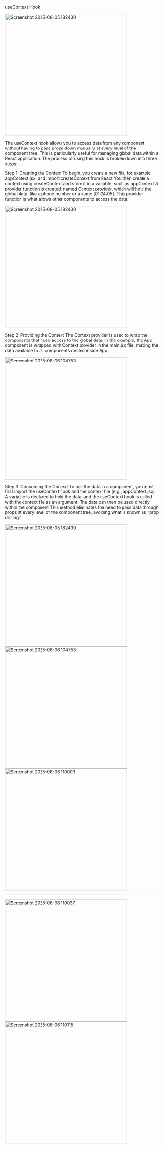 
useContext Hook

<img width="400" height="400" alt="Screenshot 2025-08-05 182430" src="https://github.com/user-attachments/assets/a86385bf-d9b5-4fba-922f-e5db18a7c0e9" />

The useContext hook allows you to access data from any component without having to pass props down manually at every level of the component tree. This is particularly useful for managing global data within a React application. The process of using this hook is broken down into three steps:

Step 1: Creating the Context
To begin, you create a new file, for example appContext.jsx, and import createContext from React
You then create a context using createContext and store it in a variable, such as appContext
A provider function is created, named Context provider, which will hold the global data, like a phone number or a name [01:24:05]. This provider function is what allows other components to access the data.

<img width="400" height="400" alt="Screenshot 2025-08-05 182430" src="https://github.com/user-attachments/assets/d12a0f8b-6f86-482e-a12f-ee7eabb60043" />

Step 2: Providing the Context
The Context provider is used to wrap the components that need access to the global data. In the example, the App component is wrapped with Context provider in the main.jsx file, making the data available to all components nested inside App 

<img width="400" height="400" alt="Screenshot 2025-08-06 104753" src="https://github.com/user-attachments/assets/16217352-250f-4210-87f4-d0d42583552b" />

Step 3: Consuming the Context
To use the data in a component, you must first import the useContext hook and the context file (e.g., appContext.jsx) 
A variable is declared to hold the data, and the useContext hook is called with the context file as an argument. The data can then be used directly within the component This method eliminates the need to pass data through props at every level of the component tree, avoiding what is known as "prop drilling."


<img width="400" height="400" alt="Screenshot 2025-08-05 182430" src="https://github.com/user-attachments/assets/7ea8c3f5-c87d-4adc-a740-feed3ee0caf9" />
<img width="400" height="400" alt="Screenshot 2025-08-06 104753" src="https://github.com/user-attachments/assets/7c71fccf-e752-4784-b18b-80c65982a4ea" />
<img width="400" height="400" alt="Screenshot 2025-08-06 110003" src="https://github.com/user-attachments/assets/c2bf920c-3dee-4e1a-bed3-1743187138f5" />

-----

<img width="400" height="400" alt="Screenshot 2025-08-06 110037" src="https://github.com/user-attachments/assets/a7127a7f-4202-430f-ad1f-b3a26413c6f8" />
<img width="400" height="400" alt="Screenshot 2025-08-06 110115" src="https://github.com/user-attachments/assets/46afe7a6-6555-45a2-ae13-cf80b02e9602" />





